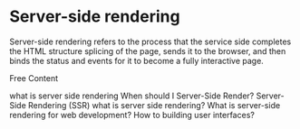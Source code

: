 # Server-side rendering 

Server-side rendering refers to the process that the service side completes the HTML structure splicing of the page, sends it to the browser, and then binds the status and events for it to become a fully interactive page.

<ResourceGroupTitle>Free Content</ResourceGroupTitle>

<BadgeLink colorScheme='yellow' badgeText='Read' href='https://www.educative.io/answers/what-is-server-side-rendering'>what is server side rendering</BadgeLink>
<BadgeLink colorScheme='yellow' badgeText='Read' href='https://medium.com/@mbleigh/when-should-i-server-side-render-c2a383ff2d0f'>When should I Server-Side Render?</BadgeLink>
<BadgeLink colorScheme='yellow' badgeText='Read' href='https://vuejs.org/guide/scaling-up/ssr.html'>Server-Side Rendering (SSR)</BadgeLink>
<BadgeLink badgeText='Watch' href='https://www.youtube.com/watch?v=GQzn7XRdzxY'>what is server side rendering?</BadgeLink>
<BadgeLink badgeText='Watch' href='https://www.youtube.com/watch?v=okvg3MRAPs0'>What is server-side rendering for web development?</BadgeLink>
<BadgeLink badgeText='Read' href='https://svelte.dev/'>How to building user interfaces?</BadgeLink>
